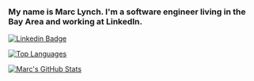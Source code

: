 ### My name is Marc Lynch. I'm a software engineer living in the Bay Area and working at LinkedIn.

<a href="https://www.linkedin.com/in/lynchbomb/" rel="nofollow">
  <img src="https://camo.githubusercontent.com/75593e99f36e66dd11388d015bfd4e4e58473578/68747470733a2f2f696d672e736869656c64732e696f2f62616467652f2d4c696e6b6564496e2d626c75653f7374796c653d666c61742d737175617265266c6f676f3d4c696e6b6564696e266c6f676f436f6c6f723d7768697465266c696e6b3d68747470733a2f2f7777772e6c696e6b6564696e2e636f6d2f696e2f68617273686b756d61726b68617472692f" alt="Linkedin Badge" data-canonical-src="https://img.shields.io/badge/-LinkedIn-blue?style=flat-square&amp;logo=Linkedin&amp;logoColor=white&amp;link=https://www.linkedin.com/in/lynchbomb/" style="max-width:100%;"></a></p>

[![Top Languages](https://github-readme-stats.vercel.app/api/top-langs/?username=lynchbomb&layout=compact)](https://github.com/lynchbomb/github-readme-stats)

[![Marc's GitHub Stats](https://github-readme-stats.vercel.app/api?username=lynchbomb&layout=compact&hide_title=true&show_icons=true&count_private=true&include_all_commits=true&theme=dark&card_width=350)](https://github.com/lynchbomb/github-readme-stats)
